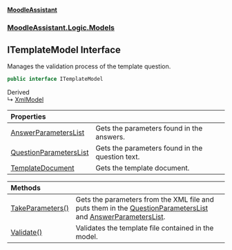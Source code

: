 #### [MoodleAssistant](index.md 'index')
### [MoodleAssistant.Logic.Models](MoodleAssistant.Logic.Models.md 'MoodleAssistant.Logic.Models')

## ITemplateModel Interface

Manages the validation process of the template question.

```csharp
public interface ITemplateModel
```

Derived  
&#8627; [XmlModel](MoodleAssistant.Logic.Models.XmlModel.md 'MoodleAssistant.Logic.Models.XmlModel')

| Properties | |
| :--- | :--- |
| [AnswerParametersList](MoodleAssistant.Logic.Models.ITemplateModel.AnswerParametersList.md 'MoodleAssistant.Logic.Models.ITemplateModel.AnswerParametersList') | Gets the parameters found in the answers. |
| [QuestionParametersList](MoodleAssistant.Logic.Models.ITemplateModel.QuestionParametersList.md 'MoodleAssistant.Logic.Models.ITemplateModel.QuestionParametersList') | Gets the parameters found in the question text. |
| [TemplateDocument](MoodleAssistant.Logic.Models.ITemplateModel.TemplateDocument.md 'MoodleAssistant.Logic.Models.ITemplateModel.TemplateDocument') | Gets the template document. |

| Methods | |
| :--- | :--- |
| [TakeParameters()](MoodleAssistant.Logic.Models.ITemplateModel.TakeParameters().md 'MoodleAssistant.Logic.Models.ITemplateModel.TakeParameters()') | Gets the parameters from the XML file and puts them in the [QuestionParametersList](MoodleAssistant.Logic.Models.ITemplateModel.QuestionParametersList.md 'MoodleAssistant.Logic.Models.ITemplateModel.QuestionParametersList') and [AnswerParametersList](MoodleAssistant.Logic.Models.ITemplateModel.AnswerParametersList.md 'MoodleAssistant.Logic.Models.ITemplateModel.AnswerParametersList'). |
| [Validate()](MoodleAssistant.Logic.Models.ITemplateModel.Validate().md 'MoodleAssistant.Logic.Models.ITemplateModel.Validate()') | Validates the template file contained in the model. |
